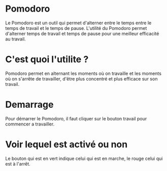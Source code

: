 # Pomodoro

Le Pomodoro est un outil qui permet d'alterner entre le temps entre le temps de travail et le temps de pause.
L'utilité du Pomodoro permet d'alterner temps de travail et temps de pause pour une meilleur efficacité au travail.

# C'est quoi l'utilite ?
Pomodoro permet en alternant les moments où on travaille et les moments où on s'arrête de travailler,
d'être plus concentré et plus efficace sur son travail.

# Demarrage

Pour démarrer le Pomodoro, il faut cliquer sur le bouton travail pour commencer a travailler.

# Voir lequel est activé ou non

Le bouton qui est en vert indique celui qui est en marche, le rouge celui qui est à l'arrêt.
